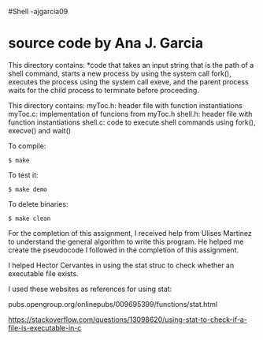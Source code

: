 #Shell -ajgarcia09
# source code by Ana J. Garcia

This directory contains:
*code that takes an input string that is the path of a shell command, starts a new process by using the system call fork(), executes the process using
the system call exeve, and the parent process waits for the child process to terminate before proceeding.

This directory contains:
    myToc.h: header file with function instantiations
    myToc.c: implementation of funcions from myToc.h
    shell.h: header file with function instantiations
    shell.c: code to execute shell commands using fork(), execve() and wait()

To compile:

~~~
$ make
~~~

To test it:
~~~
$ make demo
~~~

To delete binaries:
~~~
$ make clean
~~~

For the completion of this assignment, I received help from Ulises Martinez to understand the general algorithm to write this program.
He helped me create the pseudocode I followed in the completion of this assignment.

I helped Hector Cervantes in using the stat struc to check whether an executable file exists.

I used these websites as references for using stat:

pubs.opengroup.org/onlinepubs/009695399/functions/stat.html

https://stackoverflow.com/questions/13098620/using-stat-to-check-if-a-file-is-executable-in-c

